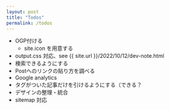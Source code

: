 ```yaml
---
layout: post
title: "Todos"
permalink: /todos
---
```


* OGP付ける
  * site.icon を用意する
* output.css 対応、see {{ site.url }}/2022/10/12/dev-note.html
* 検索できるようにする
* Postへのリンクの貼り方を調べる
* Google analytics
* タグがついた記事だけを引けるようにする（できる？
* デザインの整理・統合
* sitemap 対応

